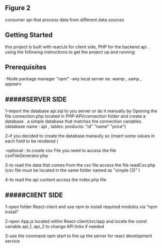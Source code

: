 Figure 2
--------------------
 consumer api that process data from different data sources

Getting Started
--------------------
 this project is built with reactJs for client side, PHP for the backend api . using the following instructions to get the project up and running:
 
Prerequisites
--------------------
-Node package manager "npm"
-any local server ex: wamp , xamp , appserv

#####SERVER SIDE 
--------------------
  1-import the database api.sql to you server or do it manually by Opening the file connection.php located in PHP-API/connection folder and create a database . a simple database that matches the connection variables (database name : api , tables: products: "id" "name" "price")
 
  2-if you decided to create the database manaully so (insert some values in each field to be rendered )
 
-optional : to create csv File you need to access the file csvFileGenerator.php 
 
  3-to read the data that comes from the csv file access the file readCsv.php (csv file must be located in the same folder named as "simple (3)" )
 
  4-to read the api content access the index.php file 
  
  
#####ClIENT SIDE 
--------------------
   1-open folder React-client and use npm to install required modules via "npm install"
   
   2-open App.js located within React-client/src/app and locate the const variable api_1, api_2 to change API links if needed 
   
   3-use the command npm start to fire up the server for react development service
   
   